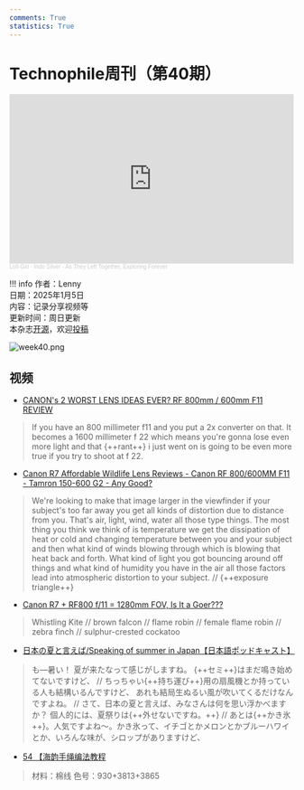 ```yaml
---
comments: True
statistics: True
---
```


# Technophile周刊（第40期）

<iframe width="100%" height="300" scrolling="no" frameborder="no" allow="autoplay" src="https://w.soundcloud.com/player/?url=https%3A//api.soundcloud.com/tracks/2133696141&color=%23ff5500&auto_play=false&hide_related=false&show_comments=true&show_user=true&show_reposts=false&show_teaser=true&visual=true"></iframe><div style="font-size: 10px; color: #cccccc;line-break: anywhere;word-break: normal;overflow: hidden;white-space: nowrap;text-overflow: ellipsis; font-family: Interstate,Lucida Grande,Lucida Sans Unicode,Lucida Sans,Garuda,Verdana,Tahoma,sans-serif;font-weight: 100;"><a href="https://soundcloud.com/lofi_girl" title="Lofi Girl" target="_blank" style="color: #cccccc; text-decoration: none;">Lofi Girl</a> · <a href="https://soundcloud.com/lofi_girl/as-they-left-together-exploring-forever" title="Indo Silver - As They Left Together, Exploring Forever" target="_blank" style="color: #cccccc; text-decoration: none;">Indo Silver - As They Left Together, Exploring Forever</a></div>

!!! info
    作者：Lenny<br>
    日期：2025年1月5日<br>
    内容：记录分享视频等<br>
    更新时间：周日更新<br>
    本杂志[开源](https://github.com/LennyChenLaw/Weekly)，欢迎[投稿](https://github.com/LennyChenLaw/Weekly/issues)


![week40.png](https://s2.loli.net/2025/07/31/haenXyBc6U1uFpr.png)

## 视频
+ [CANON's 2 WORST LENS IDEAS EVER? RF 800mm / 600mm F11 REVIEW](https://www.youtube.com/watch?v=jZMou9ei2yY&t=782s)
> If you have an 800 millimeter f11 and you put a 2x converter on that. It becomes a 1600 millimeter f 22 which means you're gonna lose even more light and that {++rant++} i just went on is going to be even more true if you try to shoot at f 22. 

+ [Canon R7 Affordable Wildlife Lens Reviews - Canon RF 800/600MM F11 - Tamron 150-600 G2 - Any Good?](https://www.youtube.com/watch?v=XnvuGbBKqNU)
> We're looking to make that image larger in the viewfinder if your subject's too far away you get all kinds of distortion due to distance from you. That's air, light, wind, water all those type things. The most thing you think we think of is temperature we get the dissipation of heat or cold and changing temperature between you and your subject and then what kind of winds blowing through which is blowing that heat back and forth. What kind of light you got bouncing around off things and what kind of humidity you have in the air all those factors lead into atmospheric distortion to your subject. // {++exposure triangle++} 

+ [Canon R7 + RF800 f/11 = 1280mm FOV, Is It a Goer???](https://www.youtube.com/watch?v=iCZFx__CAfY)
> Whistling Kite // brown falcon // flame robin // female flame robin // zebra finch // sulphur-crested cockatoo

+ [日本の夏と言えば/Speaking of summer in Japan【日本語ポッドキャスト】](https://www.youtube.com/watch?v=4WuxRqgQHsM)
> も―暑い！ 夏が来たなって感じがしますね。 {++セミ++}はまだ鳴き始めてないですけど、 // ちっちゃい{++持ち運び++}用の扇風機とか持っている人も結構いるんですけど、 あれも結局生ぬるい風が吹いてくるだけなんですよね。 // さて、日本の夏と言えば、みなさんは何を思い浮かべますか？ 個人的には、夏祭りは{++外せないですね。++} // あとは{++かき氷++}。人気ですよね〜。かき氷って、イチゴとかメロンとかブルーハワイとか、いろんな味が、シロップがありますけど、 

+ [54 【海韵手绳编法教程](https://www.xiaohongshu.com/discovery/item/66a37d5800000000090149d5?source=webshare&xhsshare=pc_web&xsec_token=ABV9OufvtbVf_at-XcnfGIcEyU4fsmvg_Y2V2Yh-GpEFU=&xsec_source=pc_share)
> 材料：棉线 色号：930+3813+3865






